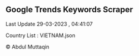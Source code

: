 

## Google Trends Keywords Scraper 
 
Last Update 29-03-2023 , 04:41:07

Country List :
VIETNAM.json



© Abdul Muttaqin 
